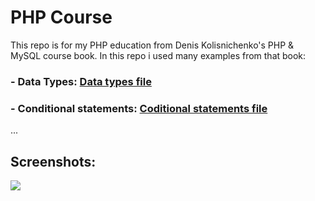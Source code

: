 <h1>PHP Course</h1>
<p1>This repo is for my PHP education from Denis Kolisnichenko's PHP & MySQL course book.
In this repo i used many examples from that book:
  <h3>- Data Types: <a href="https://github.com/hristiyan08/PHP-book-course/blob/master/data_types.php">Data types file</a></h3>
 <h3>- Conditional statements: <a href="https://github.com/hristiyan08/PHP-book-course/blob/master/conditional_statements.php">Coditional statements file</a></h3>
...

<h2>Screenshots:</h2>
<img src="https://github.com/user-attachments/assets/95663348-9bd7-407f-937a-231e658af37d">
</h1>
</p1>
